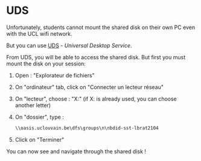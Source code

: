 # UDS

Unfortunately, students cannot mount the shared disk on their own PC even with the UCL wifi network.

But you can use [UDS](https://intranet.uclouvain.be/fr/myucl/services-informatiques/uds-universal-desktop-service-0.html) - *Universal Desktop Service*.

From UDS, you will be able to access the shared disk. But first you must mount the disk on your session: 

1. Open : "Explorateur de fichiers"

2. On "ordinateur" tab, click on "Connecter un lecteur réseau"

3. On "lecteur", choose : "X:" (if X: is already used, you can choose another letter)

4. On "dossier", type :
    ```sh
    \\oasis.uclouvain.be\dfs\groups\n\nbdid-sst-lbrat2104
    ```

5. Click on "Terminer"

You can now see and navigate through the shared disk !